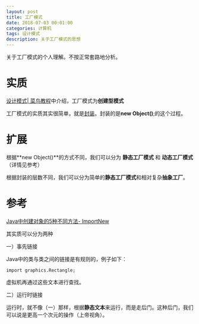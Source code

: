 ```yaml
---
layout: post
title: 工厂模式
date: 2018-07-03 00:01:00
categories: 计算机
tags: 设计模式
description: 关于工厂模式的思想
---
```




关于工厂模式的个人理解。不按正常套路地分析。



# 实质



[设计模式| 菜鸟教程](http://www.runoob.com/design-pattern/design-pattern-tutorial.html)中介绍，工厂模式为**创建型模式**

工厂模式的实质其实很简单，就是[封装](https://zh.wikipedia.org/zh-hans/%E5%B0%81%E8%A3%85)。封装的是**new Object()**;的这个过程。



# 扩展



根据**new Object()**的方式不同，我们可以分为 **静态工厂模式** 和 **动态工厂模式** （详情见参考）

根据封装的层数不同，我们可以分为简单的**静态工厂模式**和相对复杂**抽象工厂**。

# 参考



[Java中创建对象的5种不同方法- ImportNew](http://www.importnew.com/22405.html)

其实质可以分为两种

一）事先链接

Java中的类与类之间的链接是有规则的，例子如下：

```
import graphics.Rectangle;
```

虚拟机再通过这些文本进行查找。

二）运行时链接

运行时，就不像（一）那样，根据**静态文本**来运行，而是走后门。这种后门，我们可以说是更高一个次元的操作（上帝视角）。